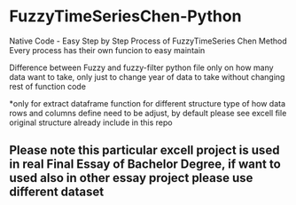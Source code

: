 # FuzzyTimeSeriesChen-Python
Native Code - Easy Step by Step Process of FuzzyTimeSeries Chen Method
Every process has their own funcion to easy maintain

Difference between Fuzzy and fuzzy-filter python file only on how many data want to take, only just to change year of data to take without changing rest of function code 

*only for extract dataframe function for different structure type of how data rows and columns define need to be adjust, by default please see excell file original structure already include in this repo

## Please note this particular excell project is used in real Final Essay of Bachelor Degree, if want to used also in other essay project please use different dataset
